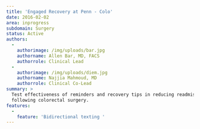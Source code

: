 ```yaml
---
title: 'Engaged Recovery at Penn - Colo'
date: 2016-02-02
area: inprogress
subdomain: Surgery
status: Active
authors:
  - 
    authorimage: /img/uploads/bar.jpg
    authorname: Allen Bar, MD, FACS
    authorrole: Clinical Lead
  - 
    authorimage: /img/uploads/diem.jpg
    authorname: Najjia Mahmoud, MD
    authorrole: Clinical Co-Lead
summary: >
  Test effectiveness of reminders and recovery tips in reducing readmissions
  following colorectal surgery.
features:
  - 
    feature: 'Bidirectional texting '
---
```

